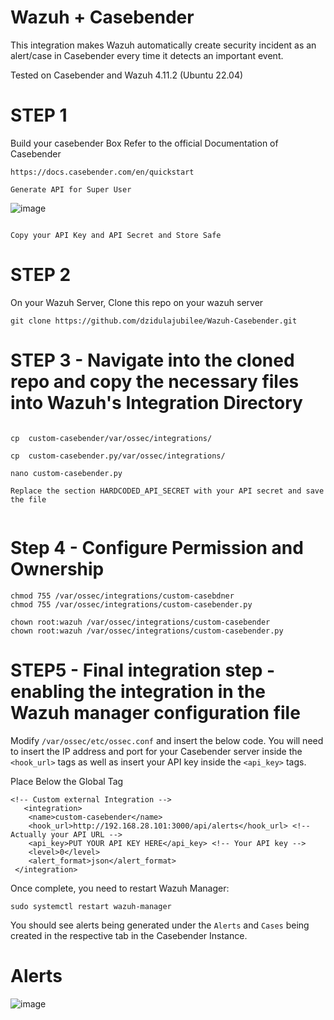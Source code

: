 # Wazuh + Casebender 
This integration makes Wazuh automatically create security incident as an alert/case in Casebender every time it detects an important event.

Tested on Casebender and Wazuh 4.11.2 (Ubuntu 22.04) 

# STEP 1 

Build your casebender Box Refer to the official Documentation of Casebender
```
https://docs.casebender.com/en/quickstart

Generate API for Super User
```
![image](https://github.com/user-attachments/assets/ffa85c2d-b14e-4672-9859-882c9cd9da25)

```

Copy your API Key and API Secret and Store Safe

```

# STEP 2 

On your Wazuh Server, Clone this repo on your wazuh server

```
git clone https://github.com/dzidulajubilee/Wazuh-Casebender.git
```

# STEP 3  - Navigate into the cloned repo and copy the necessary files into Wazuh's Integration Directory 


```

cp  custom-casebender/var/ossec/integrations/

cp  custom-casebender.py/var/ossec/integrations/

nano custom-casebender.py

Replace the section HARDCODED_API_SECRET with your API secret and save the file


```

# Step 4 - Configure Permission and Ownership 

```
chmod 755 /var/ossec/integrations/custom-casebdner
chmod 755 /var/ossec/integrations/custom-casebender.py

chown root:wazuh /var/ossec/integrations/custom-casebender
chown root:wazuh /var/ossec/integrations/custom-casebender.py

```

# STEP5 - Final integration step - enabling the integration in the Wazuh manager configuration file  <br>

Modify `/var/ossec/etc/ossec.conf` and insert the below code. You will need to insert the IP address and port for your Casebender server inside the `<hook_url>` tags as well as insert your API key inside the `<api_key>` tags. 

Place Below the Global Tag

```
<!-- Custom external Integration -->
   <integration>
    <name>custom-casebender</name>
    <hook_url>http://192.168.28.101:3000/api/alerts</hook_url> <!-- Actually your API URL -->
    <api_key>PUT YOUR API KEY HERE</api_key> <!-- Your API key -->
    <level>0</level>
    <alert_format>json</alert_format>
 </integration>
```

Once complete, you need to restart Wazuh Manager:

`sudo systemctl restart wazuh-manager`

You should see alerts being generated under the `Alerts` and `Cases` being created in the respective tab in the Casebender Instance.




# Alerts


 ![image](https://github.com/user-attachments/assets/f2e99340-74e3-4f25-aea6-7a75891a1b13)






 
